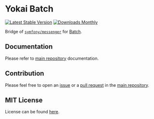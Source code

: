 # Yokai Batch

[![Latest Stable Version](https://img.shields.io/packagist/v/yokai/batch-symfony-messenger?style=flat-square)](https://packagist.org/packages/yokai/batch-symfony-messenger)
[![Downloads Monthly](https://img.shields.io/packagist/dm/yokai/batch-symfony-messenger?style=flat-square)](https://packagist.org/packages/yokai/batch-symfony-messenger)

Bridge of [`symfony/messenger`](https://github.com/symfony/messenger) for [Batch](https://github.com/yokai-php/batch-src).


## Documentation

Please refer to [main repository](https://github.com/yokai-php/batch-src) documentation.


## Contribution

Please feel free to open an [issue](https://github.com/yokai-php/batch-src/issues)
or a [pull request](https://github.com/yokai-php/batch-src/pulls)
in the [main repository](https://github.com/yokai-php/batch-src).


## MIT License

License can be found [here](LICENSE).
